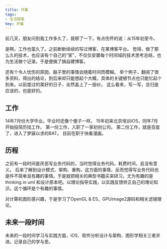 ```yaml
---
title: 开篇
tags:
- 生活随笔
key: 开篇
---
```


前几天，朋友问到我工作多久了，我顿了一下，有点伤怀的说：从15年初至今。
	
  是啊，工作也蛮久了。之前断断续续的写过博客，在某博客平台。
  觉得，做了那么久的技术，也应该有个自己的“家”，不仅仅安置每个时间域的技术思考总结，也为生活做个记录。于是便搞了搞自建博客。

  还有个令人忧伤的原因，脑子里的事情会随着时间而模糊。
举个例子，翻阅了很多资料，得出的结论，到后来却只能想起个大概，具体的关键细节点也只能忆起个别来。以前度过的美好的日子，全然盖上了一层纱。
	这么看来，写一写，总归是应该的，也是好的。

## 工作 
14年7月份大学毕业。毕业时还像个傻子一样。
15年初来北京培训iOS，同年7月开始投简历找工作。
第一份工作，入职了一家初创公司。
第二份工作，就是百度了，进入了梦寐以求的BAT。
目前在职于快看漫画。

## 历程
之前有一段时间是厌恶写业务代码的，当时觉得业务代码，耗费时间，且没有意义。
后来了解到设计模式、架构、重构，这方面的事情，反而觉得写业务代码也是件不简单且有趣的事情。于是就把相关的典型书籍买来研习，尤为有趣的是thinking in uml 和设计原本吧。以理论指导实践，以实践反馈矫正自己的理论知识。这个循环是个有趣的事情。

对计算机图形感兴趣，于是学习了OpenGL & ES，GPUimage2源码和相关滤镜理论。
## 未来一段时间
未来的一段时间学习与实践方面，iOS、软件分析设计与架构、图形学相关三者并进。记录自己的学与思。
